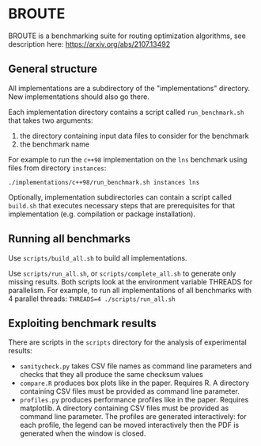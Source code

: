 # BROUTE

BROUTE is a benchmarking suite for routing optimization algorithms, see description here: https://arxiv.org/abs/2107.13492

## General structure

All implementations are a subdirectory of the "implementations" directory. New implementations should also go there.

Each implementation directory contains a script called `run_benchmark.sh` that takes two arguments: 
1. the directory containing input data files to consider for the benchmark
1. the benchmark name

For example to run the `c++98` implementation on the `lns` benchmark using files from directory `instances`:

`./implementations/c++98/run_benchmark.sh instances lns`

Optionally, implementation subdirectories can contain a script called `build.sh` that executes necessary steps that are prerequisites for that implementation (e.g. compilation or package installation).

## Running all benchmarks
Use `scripts/build_all.sh` to build all implementations.

Use `scripts/run_all.sh`, or `scripts/complete_all.sh` to generate only missing results. Both scripts look at the environment variable THREADS for parallelism.
For example, to run all implementations of all benchmarks with 4 parallel threads:
`THREADS=4 ./scripts/run_all.sh`

## Exploiting benchmark results

There are scripts in the `scripts` directory for the analysis of experimental results:

* `sanitycheck.py` takes CSV file names as command line parameters and checks that they all produce the same checksum values
* `compare.R` produces box plots like in the paper. Requires R. A directory containing CSV files must be provided as command line parameter.
* `profiles.py` produces performance profiles like in the paper. Requires matplotlib. A directory containing CSV files must be provided as command line parameter. The profiles are generated interactively: for each profile, the legend can be moved interactively then the PDF is generated when the window is closed.
